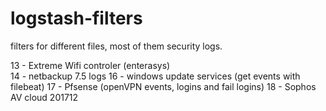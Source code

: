 # logstash-filters
filters for different files, most of them security logs.

13 - Extreme Wifi controler (enterasys)  
14 - netbackup 7.5 logs 
16 - windows update services (get events with filebeat)
17 - Pfsense (openVPN events, logins and fail logins)
18 - Sophos AV cloud 201712
